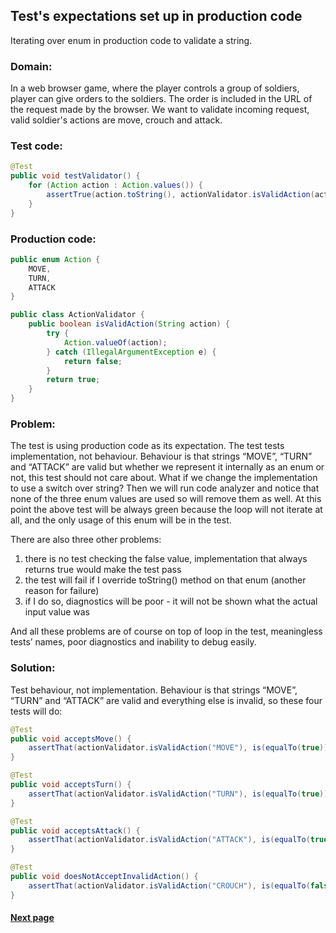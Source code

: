 ## Test's expectations set up in production code

Iterating over enum in production code to validate a string.


### Domain:

In a web browser game, where the player controls a group of soldiers, player can give orders to the soldiers. The order is included in the URL of the request made by the browser. We want to validate incoming request, valid soldier's actions are move, crouch and attack.


### Test code:

```java
@Test
public void testValidator() {
    for (Action action : Action.values()) {
        assertTrue(action.toString(), actionValidator.isValidAction(action.toString()));
    }
}
```


### Production code:

```java
public enum Action {
    MOVE,
    TURN,
    ATTACK
}

public class ActionValidator {
    public boolean isValidAction(String action) {
        try {
            Action.valueOf(action);
        } catch (IllegalArgumentException e) {
            return false;
        }
        return true;
    }
}
```


### Problem:

The test is using production code as its expectation. The test tests implementation, not behaviour. Behaviour is that strings “MOVE”, “TURN” and “ATTACK” are valid but whether we represent it internally as an enum or not, this test should not care about. What if we change the implementation to use a switch over string? Then we will run code analyzer and notice that none of the three enum values are used so will remove them as well. At this point the above test will be always green because the loop will not iterate at all, and the only usage of this enum will be in the test.

There are also three other problems:

1. there is no test checking the false value, implementation that always returns true would make the test pass
2. the test will fail if I override toString() method on that enum (another reason for failure)
3. if I do so, diagnostics will be poor - it will not be shown what the actual input value was

And all these problems are of course on top of loop in the test, meaningless tests’ names, poor diagnostics and inability to debug easily.


### Solution:

Test behaviour, not implementation. Behaviour is that strings “MOVE”, “TURN” and “ATTACK” are valid and everything else is invalid, so these four tests will do:

```java
@Test
public void acceptsMove() {
    assertThat(actionValidator.isValidAction("MOVE"), is(equalTo(true)));
}

@Test
public void acceptsTurn() {
    assertThat(actionValidator.isValidAction("TURN"), is(equalTo(true)));
}

@Test
public void acceptsAttack() {
    assertThat(actionValidator.isValidAction("ATTACK"), is(equalTo(true)));
}

@Test
public void doesNotAcceptInvalidAction() {
    assertThat(actionValidator.isValidAction("CROUCH"), is(equalTo(false)));
}
```


#### [Next page](https://github.com/Jarcionek/Bad-Practices-of-Testing/blob/master/src/java/presentation/_05_dependencies_between_tests/description.md)
